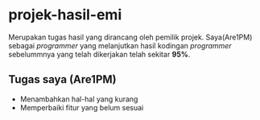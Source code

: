 # projek-hasil-emi
<p>
  Merupakan tugas hasil yang dirancang oleh pemilik projek. Saya(Are1PM) sebagai <i>programmer</i> yang melanjutkan hasil kodingan <i>programmer</i> sebelummnya yang telah dikerjakan telah sekitar <b>95%</b>.
</p>

## Tugas saya (Are1PM)
- Menambahkan hal-hal yang kurang
- Memperbaiki fitur yang belum sesuai
